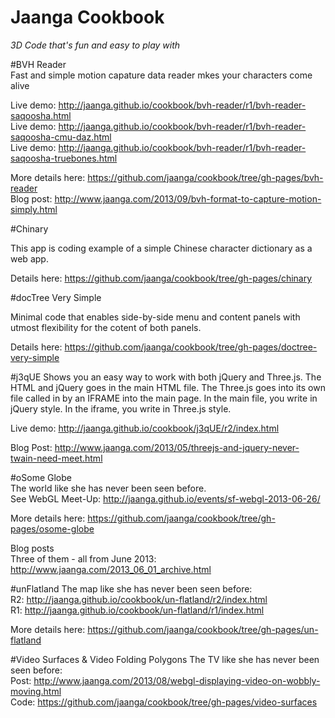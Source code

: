 Jaanga Cookbook
===============

_3D Code that's fun and easy to play with_  

#BVH Reader   
Fast and simple motion capature data reader mkes your characters come alive  


Live demo: http://jaanga.github.io/cookbook/bvh-reader/r1/bvh-reader-saqoosha.html  
Live demo: http://jaanga.github.io/cookbook/bvh-reader/r1/bvh-reader-saqoosha-cmu-daz.html  
Live demo: http://jaanga.github.io/cookbook/bvh-reader/r1/bvh-reader-saqoosha-truebones.html  

More details here: https://github.com/jaanga/cookbook/tree/gh-pages/bvh-reader  
Blog post: http://www.jaanga.com/2013/09/bvh-format-to-capture-motion-simply.html  

#Chinary

This app is coding example of a simple Chinese character dictionary as a web app.  

Details here: https://github.com/jaanga/cookbook/tree/gh-pages/chinary

#docTree Very Simple

Minimal code that enables side-by-side menu and content panels with utmost flexibility for the cotent of both panels.

Details here: https://github.com/jaanga/cookbook/tree/gh-pages/doctree-very-simple


#j3qUE
Shows you an easy way to work with both jQuery and Three.js. The HTML and jQuery goes in the main HTML file. The Three.js goes into its own file called in by an IFRAME into the main page. In the main file, you write in jQuery style. In the iframe, you write in Three.js style.

Live demo: http://jaanga.github.io/cookbook/j3qUE/r2/index.html  

Blog Post: http://www.jaanga.com/2013/05/threejs-and-jquery-never-twain-need-meet.html  

#oSome Globe  
The world like she has never been seen before.  
See WebGL Meet-Up: http://jaanga.github.io/events/sf-webgl-2013-06-26/

More details here: https://github.com/jaanga/cookbook/tree/gh-pages/osome-globe  

Blog posts  
Three of them - all from June 2013: http://www.jaanga.com/2013_06_01_archive.html

#unFlatland
The map like she has never been seen before:  
R2: http://jaanga.github.io/cookbook/un-flatland/r2/index.html  
R1: http://jaanga.github.io/cookbook/un-flatland/r1/index.html  

More details here: https://github.com/jaanga/cookbook/tree/gh-pages/un-flatland  


#Video Surfaces & Video Folding Polygons
The TV like she has never been seen before:  
Post: http://www.jaanga.com/2013/08/webgl-displaying-video-on-wobbly-moving.html   
Code: https://github.com/jaanga/cookbook/tree/gh-pages/video-surfaces  

